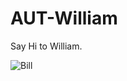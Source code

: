 # AUT-William
Say Hi to William.

![Bill](https://upload.wikimedia.org/wikipedia/commons/thumb/a/a2/Shakespeare.jpg/330px-Shakespeare.jpg)
